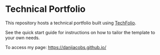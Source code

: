 # Technical Portfolio

This repository hosts a technical portfolio built using [TechFolio](http://techfolios.github.io). 

See the quick start guide for instructions on how to tailor the template to your own needs.

To access my page: https://danijacobs.github.io/ 


